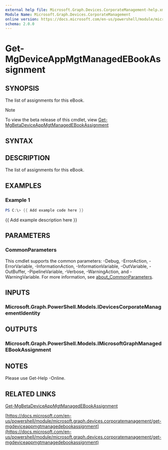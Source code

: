 ```yaml
---
external help file: Microsoft.Graph.Devices.CorporateManagement-help.xml
Module Name: Microsoft.Graph.Devices.CorporateManagement
online version: https://docs.microsoft.com/en-us/powershell/module/microsoft.graph.devices.corporatemanagement/get-mgdeviceappmgtmanagedebookassignment
schema: 2.0.0
---
```


# Get-MgDeviceAppMgtManagedEBookAssignment

## SYNOPSIS
The list of assignments for this eBook.

> [!NOTE]
> To view the beta release of this cmdlet, view [Get-MgBetaDeviceAppMgtManagedEBookAssignment](/powershell/module/Microsoft.Graph.Beta.Applications/Get-MgBetaDeviceAppMgtManagedEBookAssignment?view=graph-powershell-beta)

## SYNTAX

## DESCRIPTION
The list of assignments for this eBook.

## EXAMPLES

### Example 1
```powershell
PS C:\> {{ Add example code here }}
```

{{ Add example description here }}

## PARAMETERS

### CommonParameters
This cmdlet supports the common parameters: -Debug, -ErrorAction, -ErrorVariable, -InformationAction, -InformationVariable, -OutVariable, -OutBuffer, -PipelineVariable, -Verbose, -WarningAction, and -WarningVariable. For more information, see [about_CommonParameters](http://go.microsoft.com/fwlink/?LinkID=113216).

## INPUTS

### Microsoft.Graph.PowerShell.Models.IDevicesCorporateManagementIdentity
## OUTPUTS

### Microsoft.Graph.PowerShell.Models.IMicrosoftGraphManagedEBookAssignment
## NOTES
Please use Get-Help -Online.

## RELATED LINKS
[Get-MgBetaDeviceAppMgtManagedEBookAssignment](/powershell/module/Microsoft.Graph.Beta.Applications/Get-MgBetaDeviceAppMgtManagedEBookAssignment?view=graph-powershell-beta)

[https://docs.microsoft.com/en-us/powershell/module/microsoft.graph.devices.corporatemanagement/get-mgdeviceappmgtmanagedebookassignment](https://docs.microsoft.com/en-us/powershell/module/microsoft.graph.devices.corporatemanagement/get-mgdeviceappmgtmanagedebookassignment)


